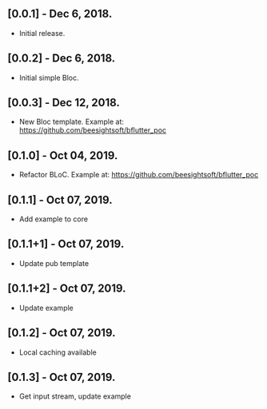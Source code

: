 ## [0.0.1] - Dec 6, 2018.

* Initial release.

## [0.0.2] - Dec 6, 2018.

* Initial simple Bloc.

## [0.0.3] - Dec 12, 2018.

* New Bloc template. Example at: https://github.com/beesightsoft/bflutter_poc

## [0.1.0] - Oct 04, 2019.

* Refactor BLoC. Example at: https://github.com/beesightsoft/bflutter_poc

## [0.1.1] - Oct 07, 2019.

* Add example to core

## [0.1.1+1] - Oct 07, 2019.

* Update pub template

## [0.1.1+2] - Oct 07, 2019.

* Update example

## [0.1.2] - Oct 07, 2019.

* Local caching available

## [0.1.3] - Oct 07, 2019.

* Get input stream, update example